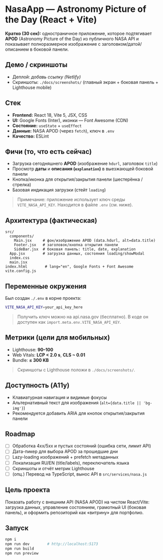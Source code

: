 # NasaApp — Astronomy Picture of the Day (React + Vite)

**Кратко (30 сек):** одностраничное приложение, которое подтягивает **APOD** (Astronomy Picture of the Day) из публичного NASA API и показывает полноразмерное изображение с заголовком/датой/описанием в боковой панели.

## Демо / скриншоты
- Деплой: _добавь ссылку (Netlify)_
- Скриншоты: `./docs/screenshots/` (главный экран + боковая панель + Lighthouse mobile)

## Стек
- **Frontend:** React 18, Vite 5, JSX, CSS
- **UI:** Google Fonts (Inter), иконки — Font Awesome (CDN)
- **Состояние:** `useState` + `useEffect`
- **Данные:** NASA APOD (через `fetch`), ключ в `.env`
- **Качество:** ESLint

## Фичи (то, что есть сейчас)
- Загрузка сегодняшнего **APOD** (изображение `hdurl`, заголовок `title`)
- Просмотр **даты** и **описания (`explanation`)** в выезжающей боковой панели
- Кнопка/иконка для открытия/закрытия панели (шестерёнка / стрелка)
- Базовая индикация загрузки (стейт `loading`)

> Примечание: приложение использует ключ среды `VITE_NASA_API_KEY`. Находится в файле `.env` (см. ниже).

## Архитектура (фактическая)
```
src/
  components/
    Main.jsx     # фон/изображение APOD (data.hdurl, alt=data.title)
    Footer.jsx   # заголовок/кнопка открытия панели
    SideBar.jsx  # боковая панель: title, date, explanation
  App.jsx        # загрузка данных, состояния loading/showModal
  index.css
  main.jsx
index.html        # lang="en", Google Fonts + Font Awesome
vite.config.js
```

## Переменные окружения
Был создан `./.env` в корне проекта:
```bash
VITE_NASA_API_KEY=your_api_key_here
```
> Получить ключ можно на api.nasa.gov (бесплатно). В коде он доступен как `import.meta.env.VITE_NASA_API_KEY`.

## Метрики (цели для мобильных)
- Lighthouse: **90–100**
- Web Vitals: **LCP < 2.0 s**, **CLS ~ 0.01**
- Bundle: **≤ 300 KB**
> Скриншоты с Lighthouse положи в `./docs/screenshots/`.

## Доступность (A11y)
- Клавиатурная навигация и видимые фокусы
- Альтернативный текст для изображения (`alt={data.title || 'bg-img'}`)
- Рекомендуется добавить ARIA для кнопок открытия/закрытия панели

## Roadmap
- [ ] Обработка 4xx/5xx и пустых состояний (ошибка сети, лимит API)
- [ ] Дата-пикер для выбора APOD за прошедшие дни
- [ ] Lazy-loading изображений + prefetch метаданных
- [ ] Локализация RU/EN (title/labels), переключатель языка
- [ ] Скриншоты и отчёт метрик Lighthouse
- [ ] (опц.) Перевод на TypeScript, вынос API в `src/services/nasa.js`

## Цель проекта
Показать работу с внешним API (NASA APOD) на чистом React/Vite: загрузка данных, управление состоянием, грамотный UI (боковая панель), и оформить репозиторий как «витрину» для портфолио.

## Запуск
```bash
npm i
npm run dev        # http://localhost:5173
npm run build
npm run preview
```
